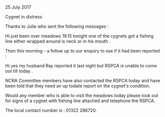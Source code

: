 25 July 2017

Cygnet in distress

Thanks to Julie who sent the following messages :

Hi just been over meadows 19.15 tonight one of the cygnets got a fishing line either wrapped around is neck or in his mouth .

Then this morning - a follow up to our enquiry to sse if it had been reported :

Hi yes my husband Ray reported it last night but RSPCA is unable to come out till today .

NCRA Committee members have also contacted the RSPCA today and have been told that they need an up todate report on the cygnet's condition.

Would any member who is able to visit the meadows today please look out for signs of a cygnet with fishing line attached and telephone the RSPCA.

The local contact number is : 01322 286720.
